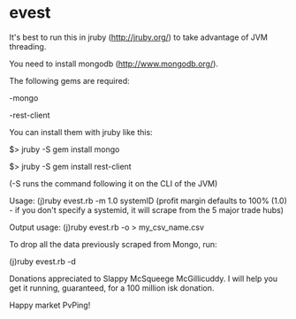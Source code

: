 evest
=====

It's best to run this in jruby (http://jruby.org/) to take advantage of JVM threading.

You need to install mongodb (http://www.mongodb.org/).

The following gems are required:

  -mongo
  
  -rest-client

You can install them with jruby like this:

  $> jruby -S gem install mongo
  
  $> jruby -S gem install rest-client

(-S runs the command following it on the CLI of the JVM)

Usage: (j)ruby evest.rb -m 1.0 systemID (profit margin defaults to 100% (1.0) - if you don't specify a systemid, it will scrape from the 5 major trade hubs)

Output usage: (j)ruby evest.rb -o > my_csv_name.csv

To drop all the data previously scraped from Mongo, run:

(j)ruby evest.rb -d

Donations appreciated to Slappy McSqueege McGillicuddy. I will help you get it running, guaranteed, for a 100 million isk donation.

Happy market PvPing!
